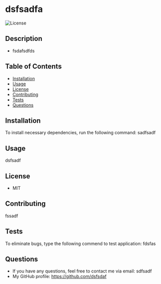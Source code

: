 # dsfsadfa
  ![License](https://img.shields.io/github/license/dsfsdaf/dsfsadfsa)
  
  ## Description
  * fsdafsdfds

  ## Table of Contents
  * [Installation](#installation)
  * [Usage](#Usage)
  * [License](#License)
  * [Contributing](#Contributing)
  * [Tests](#Tests)
  * [Questions](#Questions)
  

  ## Installation
  To install necessary dependencies, run the following command:
  sadfsadf

  ## Usage
  dsfsadf

  ## License
  * MIT

  ## Contributing
  fssadf

  ## Tests
  To eliminate bugs, type the following commend to test application:
      fdsfas

  ## Questions
  * If you have any questions, feel free to contact me via email: sdfsadf
  * My GitHub profile: https://github.com/dsfsdaf